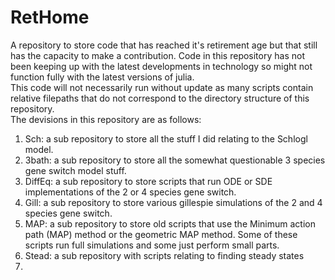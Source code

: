 # RetHome
A repository to store code that has reached it's retirement age but that still has the capacity to make a contribution.
Code in this repository has not been keeping up with the latest developments in technology so might not function fully with the latest versions of julia.\
This code will not necessarily run without update as many scripts contain relative filepaths that do not correspond to the directory structure of this repository.\
The devisions in this repository are as follows:
1) Sch: a sub repository to store all the stuff I did relating to the Schlogl model.
2) 3bath: a sub repository to store all the somewhat questionable 3 species gene switch model stuff.
3) DiffEq: a sub repository to store scripts that run ODE or SDE implementations of the 2 or 4 species gene switch.
4) Gill: a sub repository to store various gillespie simulations of the 2 and 4 species gene switch.
5) MAP: a sub repository to store old scripts that use the Minimum action path (MAP) method or the geometric MAP method. Some of these scripts run full simulations and some just perform small parts.
6) Stead: a sub repository with scripts relating to finding steady states
7) 
